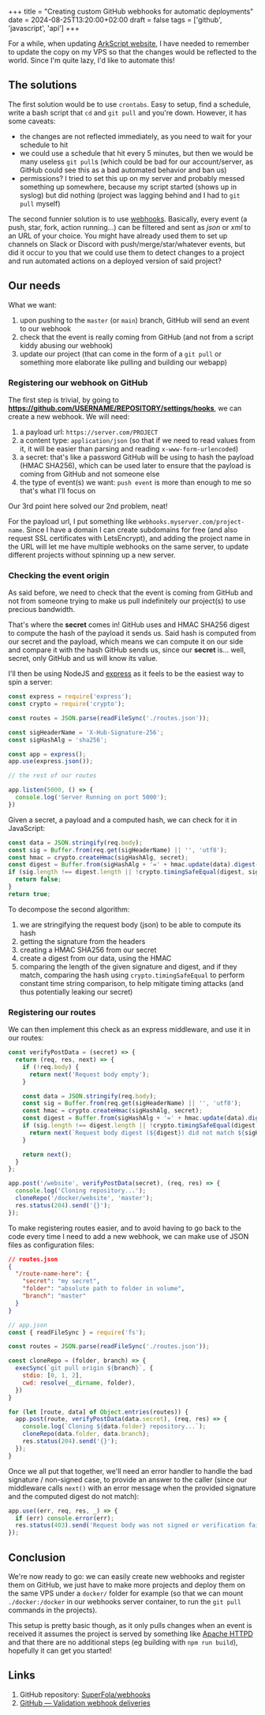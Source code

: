 +++
title = "Creating custom GitHub webhooks for automatic deployments"
date = 2024-08-25T13:20:00+02:00
draft = false
tags = ['github', 'javascript', 'api']
+++

For a while, when updating [ArkScript website](https://arkscript-lang.dev), I have needed to remember to update the copy on my VPS so that the changes would be reflected to the world. Since I'm quite lazy, I'd like to automate this!

## The solutions

The first solution would be to use `crontabs`. Easy to setup, find a schedule, write a bash script that `cd` and `git pull` and you're down. However, it has some caveats:

- the changes are not reflected immediately, as you need to wait for your schedule to hit
- we could use a schedule that hit every 5 minutes, but then we would be many useless `git pull`s (which could be bad for our account/server, as GitHub could see this as a bad automated behavior and ban us)
- permissions? I tried to set this up on my server and probably messed something up somewhere, because my script started (shows up in syslog) but did nothing (project was lagging behind and I had to `git pull` myself)

The second funnier solution is to use [webhooks](https://docs.github.com/en/webhooks). Basically, every event (a push, star, fork, action running...) can be filtered and sent as *json* or *xml* to an URL of your choice. You might have already used them to set up channels on Slack or Discord with push/merge/star/whatever events, but did it occur to you that we could use them to detect changes to a project and run automated actions on a deployed version of said project?

## Our needs

What we want:

1. upon pushing to the `master` (or `main`) branch, GitHub will send an event to our webhook
2. check that the event is really coming from GitHub (and not from a script kiddy abusing our webhook)
3. update our project (that can come in the form of a `git pull` or something more elaborate like pulling and building our webapp)

### Registering our webhook on GitHub

The first step is trivial, by going to **https://github.com/USERNAME/REPOSITORY/settings/hooks**, we can create a new webhook. We will need:

1. a payload url: `https://server.com/PROJECT`
2. a content type: `application/json` (so that if we need to read values from it, it will be easier than parsing and reading `x-www-form-urlencoded`)
3. a secret: that's like a password GitHub will be using to hash the payload (HMAC SHA256), which can be used later to ensure that the payload is coming from GitHub and not someone else
4. the type of event(s) we want: `push event` is more than enough to me so that's what I'll focus on

Our 3rd point here solved our 2nd problem, neat!

For the payload url, I put something like `webhooks.myserver.com/project-name`. Since I have a domain I can create subdomains for free (and also request SSL certificates with LetsEncrypt), and adding the project name in the URL will let me have multiple webhooks on the same server, to update different projects without spinning up a new server.

### Checking the event origin

As said before, we need to check that the event is coming from GitHub and not from someone trying to make us pull indefinitely our project(s) to use precious bandwidth.

That's where the **secret** comes in! GitHub uses and HMAC SHA256 digest to compute the hash of the payload it sends us. Said hash is computed from our secret and the payload, which means we can compute it on our side and compare it with the hash GitHub sends us, since our **secret** is... well, secret, only GitHub and us will know its value.

I'll then be using NodeJS and [express](https://expressjs.com/) as it feels to be the easiest way to spin a server:

```javascript
const express = require('express');
const crypto = require('crypto');

const routes = JSON.parse(readFileSync('./routes.json'));

const sigHeaderName = 'X-Hub-Signature-256';
const sigHashAlg = 'sha256';

const app = express();
app.use(express.json());

// the rest of our routes

app.listen(5000, () => {
  console.log('Server Running on port 5000');
})
```

Given a secret, a payload and a computed hash, we can check for it in JavaScript:

```javascript
const data = JSON.stringify(req.body);
const sig = Buffer.from(req.get(sigHeaderName) || '', 'utf8');
const hmac = crypto.createHmac(sigHashAlg, secret);
const digest = Buffer.from(sigHashAlg + '=' + hmac.update(data).digest('hex'), 'utf8');
if (sig.length !== digest.length || !crypto.timingSafeEqual(digest, sig)) {
  return false;
}
return true;
```

To decompose the second algorithm:

1. we are stringifying the request body (json) to be able to compute its hash
2. getting the signature from the headers
3. creating a HMAC SHA256 from our secret
4. create a digest from our data, using the HMAC
5. comparing the length of the given signature and digest, and if they match, comparing the hash using `crypto.timingSafeEqual` to perform constant time string comparison, to help mitigate timing attacks (and thus potentially leaking our secret)

### Registering our routes

We can then implement this check as an express middleware, and use it in our routes:

```javascript
const verifyPostData = (secret) => {
  return (req, res, next) => {
    if (!req.body) {
      return next('Request body empty');
    }

    const data = JSON.stringify(req.body);
    const sig = Buffer.from(req.get(sigHeaderName) || '', 'utf8');
    const hmac = crypto.createHmac(sigHashAlg, secret);
    const digest = Buffer.from(sigHashAlg + '=' + hmac.update(data).digest('hex'), 'utf8');
    if (sig.length !== digest.length || !crypto.timingSafeEqual(digest, sig)) {
      return next(`Request body digest (${digest}) did not match ${sigHeaderName} (${sig})`);
    }

    return next();
  }
};

app.post('/website', verifyPostData(secret), (req, res) => {
  console.log('Cloning repository...');
  cloneRepo('/docker/website', 'master');
  res.status(204).send('{}');
});
```

To make registering routes easier, and to avoid having to go back to the code every time I need to add a new webhook, we can make use of JSON files as configuration files:

```json
// routes.json
{
  "/route-name-here": {
    "secret": "my secret",
    "folder": "absolute path to folder in volume",
    "branch": "master"
  }
}
```

```javascript
// app.json
const { readFileSync } = require('fs');

const routes = JSON.parse(readFileSync('./routes.json'));

const cloneRepo = (folder, branch) => {
  execSync(`git pull origin ${branch}`, {
    stdio: [0, 1, 2],
    cwd: resolve(__dirname, folder),
  })
}

for (let [route, data] of Object.entries(routes)) {
  app.post(route, verifyPostData(data.secret), (req, res) => {
    console.log(`Cloning ${data.folder} repository...`);
    cloneRepo(data.folder, data.branch);
    res.status(204).send('{}');
  });
}
```

Once we all put that together, we'll need an error handler to handle the bad signature / non-signed case, to provide an answer to the caller (since our middleware calls `next()` with an error message when the provided signature and the computed digest do not match):

```javascript
app.use((err, req, res, _) => {
  if (err) console.error(err);
  res.status(403).send('Request body was not signed or verification failed');
});
```

## Conclusion

We're now ready to go: we can easily create new webhooks and register them on GitHub, we just have to make more projects and deploy them on the same VPS under a `docker/` folder for example (so that we can mount `./docker:/docker` in our webhooks server container, to run the `git pull` commands in the projects).

This setup is pretty basic though, as it only pulls changes when an event is received it assumes the project is served by something like [Apache HTTPD](https://hub.docker.com/_/httpd) and that there are no additional steps (eg building with `npm run build`), hopefully it can get you started!

## Links

1. GitHub repository: [SuperFola/webhooks](https://github.com/SuperFola/webhooks)
2. [GitHub — Validation webhook deliveries](https://docs.github.com/en/webhooks/using-webhooks/validating-webhook-deliveries)

